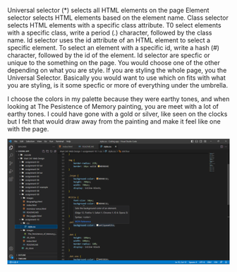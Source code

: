 Universal selector (*) selects all HTML elements on the page Element selector selects HTML elements based on the element name. Class selector selects HTML elements with a specific class attribute. T0 select elements with a specific class, write a period (.) character, followed by the class name. Id selector uses the id attribute of an HTML element to select a specific element. To select an element with a specific id, write a hash (#) character, followed by the id of the element. Id selector are specfic or unique to the something on the page. You would choose one of the other depending on what you are style. If you are styling the whole page, you the Universal Selector. Basically you would want to use which on fits with what you are styling, is it some specfic or more of everything under the umbrella. 

I choose the colors in my palette because they were earthy tones, and when looking at The Pesistence of Memory painting, you are meet with a lot of earthy tones. I could have gone with a gold or silver, like seen on the clocks but I felt that would draw away from the painting and make it feel like one with the page. 

![Screenshot](./images/screenshot.png)
